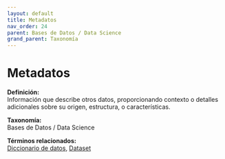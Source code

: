 ```yaml
---
layout: default
title: Metadatos
nav_order: 24
parent: Bases de Datos / Data Science
grand_parent: Taxonomía
---
```


# Metadatos

**Definición:**  
Información que describe otros datos, proporcionando contexto o detalles adicionales sobre su origen, estructura, o características.

**Taxonomía:**  
Bases de Datos / Data Science

**Términos relacionados:**  
[Diccionario de datos](https://maleniski.github.io/diccionario-angl-tec-mx/docs/taxonomia/bases-de-datos-/-data-science/diccionario-de-datos.html), [Dataset](https://maleniski.github.io/diccionario-angl-tec-mx/docs/taxonomia/bases-de-datos-/-data-science/dataset.html)
